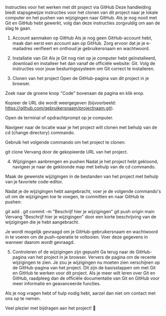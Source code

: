 Instructies voor het werken met dit project via GitHub
Deze handleiding biedt stapsgewijze instructies voor het clonen van dit project naar je lokale computer en het pushen van wijzigingen naar GitHub. Als je nog nooit met Git en GitHub hebt gewerkt, volg dan deze instructies zorgvuldig om aan de slag te gaan.

1. Account aanmaken op GitHub
Als je nog geen GitHub-account hebt, maak dan eerst een account aan op GitHub. Zorg ervoor dat je je e-mailadres verifieert en onthoud je gebruikersnaam en wachtwoord.

2. Installatie van Git
Als je Git nog niet op je computer hebt geïnstalleerd, download en installeer het dan vanaf de officiële website: Git. Volg de instructies voor jouw besturingssysteem om Git correct te installeren.

3. Clonen van het project
Open de GitHub-pagina van dit project in je browser.

Zoek naar de groene knop "Code" bovenaan de pagina en klik erop.

Kopieer de URL die wordt weergegeven (bijvoorbeeld: https://github.com/gebruikersnaam/projectnaam.git).

Open de terminal of opdrachtprompt op je computer.

Navigeer naar de locatie waar je het project wilt clonen met behulp van de cd (change directory) commando.

Gebruik het volgende commando om het project te clonen:

git clone <URL-van-het-project>
Vervang <URL-van-het-project> door de gekopieerde URL van het project.

4. Wijzigingen aanbrengen en pushen
Nadat je het project hebt gekloond, navigeer je naar de gekloonde map met behulp van de cd commando.

Maak de gewenste wijzigingen in de bestanden van het project met behulp van je favoriete code-editor.

Nadat je de wijzigingen hebt aangebracht, voer je de volgende commando's uit om de wijzigingen toe te voegen, te committen en naar GitHub te pushen:

git add .
git commit -m "Beschrijf hier je wijzigingen"
git push origin main
Vervang "Beschrijf hier je wijzigingen" door een korte beschrijving van de wijzigingen die je hebt aangebracht.

Je wordt mogelijk gevraagd om je GitHub-gebruikersnaam en wachtwoord in te voeren om de push-operatie te voltooien. Voer deze gegevens in wanneer daarom wordt gevraagd.

5. Controleren of de wijzigingen zijn gepusht
Ga terug naar de GitHub-pagina van het project in je browser.
Ververs de pagina om de recente wijzigingen te zien.
Je zou je wijzigingen nu moeten zien verschijnen op de GitHub-pagina van het project.
Dit zijn de basisstappen om met Git en GitHub te werken voor dit project. Als je meer wilt leren over Git en GitHub, raadpleeg dan de officiële documentatie van Git en GitHub voor meer informatie en geavanceerde functies.

Als je nog vragen hebt of hulp nodig hebt, aarzel dan niet om contact met ons op te nemen.

Veel plezier met bijdragen aan het project! 🚀
